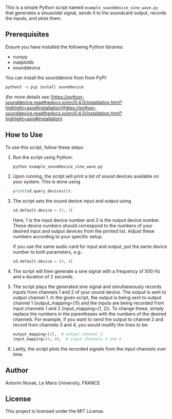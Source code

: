This is a simple Python script named `example_sounddevice_sine_wave.py` that generates a sinusoidal signal, sends it to the soundcard output, records the inputs, and plots them.  
  
## Prerequisites  
  
Ensure you have installed the following Python libraries:  
  
- numpy  
- matplotlib  
- sounddevice  
  
You can install the sounddevice from from PyPI:  
```sh  
python3 -m pip install sounddevice 
```
(for more details see [https://python-sounddevice.readthedocs.io/en/0.4.0/installation.html?highlight=asio#installation](https://python-sounddevice.readthedocs.io/en/0.4.0/installation.html?highlight=asio#installation)

## How to Use

To use this script, follow these steps:

1. Run the script using Python:

    ```sh
    python example_sounddevice_sine_wave.py  
    ```

2. Upon running, the script will print a list of sound devices available on your system. This is done using 

    ```python
    print(sd.query_devices()).
    ```

3. The script sets the sound device input and output using 
    ```python
    sd.default.device = (1, 3)
    ```
    Here, 1 is the input device number and 3 is the output device number. These device numbers should correspond to the numbers of your desired input and output devices from the printed list. Adjust these numbers according to your specific setup.
    
    If you use the same audio card for input and output, put the same device number to both parameters, e.g.:
     ```python
    sd.default.device = (4, 4)
    ```  

4. The script will then generate a sine signal with a frequency of 500 Hz and a duration of 2 seconds.

5. The script plays the generated sine signal and simultaneously records inputs from channels 1 and 2 of your sound device. The output is sent to output channel 1.
In the given script, the output is being sent to output channel 1 (output_mapping=(1)) and the inputs are being recorded from input channels 1 and 2 (input_mapping=(1, 2)).
To change these, simply replace the numbers in the parentheses with the numbers of the desired channels. For example, if you want to send the output to channel 2 and record from channels 3 and 4, you would modify the lines to be:
    ```python
    output_mapping=(2),  # output channel 2  
    input_mapping=(3, 4),  # input channels 3 and 4  
    ```

6. Lastly, the script plots the recorded signals from the input channels over time.


## Author
 
Antonin Novak, Le Mans University, FRANCE

## License
 
This project is licensed under the MIT License.
